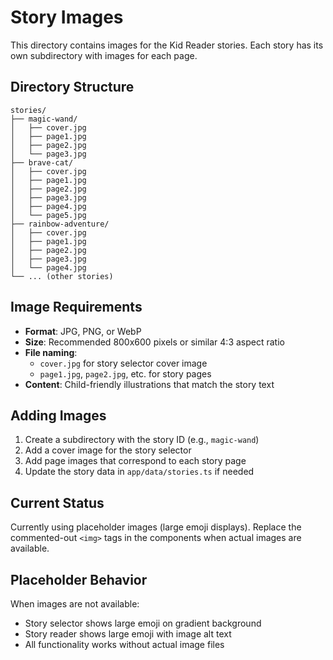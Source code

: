 # Story Images

This directory contains images for the Kid Reader stories. Each story has its own subdirectory with images for each page.

## Directory Structure

```
stories/
├── magic-wand/
│   ├── cover.jpg
│   ├── page1.jpg
│   ├── page2.jpg
│   └── page3.jpg
├── brave-cat/
│   ├── cover.jpg
│   ├── page1.jpg
│   ├── page2.jpg
│   ├── page3.jpg
│   ├── page4.jpg
│   └── page5.jpg
├── rainbow-adventure/
│   ├── cover.jpg
│   ├── page1.jpg
│   ├── page2.jpg
│   ├── page3.jpg
│   └── page4.jpg
└── ... (other stories)
```

## Image Requirements

- **Format**: JPG, PNG, or WebP
- **Size**: Recommended 800x600 pixels or similar 4:3 aspect ratio
- **File naming**: 
  - `cover.jpg` for story selector cover image
  - `page1.jpg`, `page2.jpg`, etc. for story pages
- **Content**: Child-friendly illustrations that match the story text

## Adding Images

1. Create a subdirectory with the story ID (e.g., `magic-wand`)
2. Add a cover image for the story selector
3. Add page images that correspond to each story page
4. Update the story data in `app/data/stories.ts` if needed

## Current Status

Currently using placeholder images (large emoji displays). Replace the commented-out `<img>` tags in the components when actual images are available.

## Placeholder Behavior

When images are not available:
- Story selector shows large emoji on gradient background
- Story reader shows large emoji with image alt text
- All functionality works without actual image files 